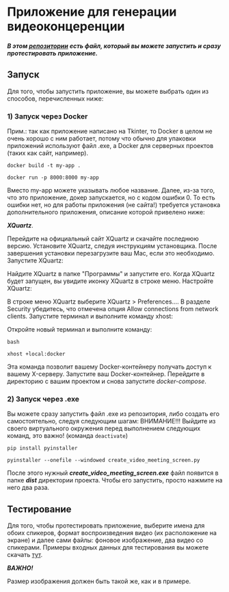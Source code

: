 # Приложение для генерации видеоконцеренции

##### В этом [репозитории](https://git.miem.hse.ru/alanchernova/video_meeting_app/-/blob/master/create_video_meeting_screen.exe) есть файл, который вы можете запустить и сразу протестировать приложение.

## Запуск
Для того, чтобы запустить приложение, вы можете выбрать один из способов, перечисленных ниже:

### 1) Запуск через Docker 
Прим.: так как приложение написано на Tkinter, то Docker в целом не очень хорошо с ним работает, потому что обычно для упаковки приложений используют файл .exe, а Docker для серверных проектов (таких как сайт, например).

```
docker build -t my-app .
```
```
docker run -p 8000:8000 my-app
```
Вместо my-app можете указывать любое название.
Далее, из-за того, что это приложение, докер запускается, но с кодом ошибки 0. То есть ошибки нет, но для работы приложения (не сайта!) требуется установка дополнительного приложения, описание которой привелено ниже:

***XQuartz***.

Перейдите на официальный сайт XQuartz и скачайте последнюю версию.
Установите XQuartz, следуя инструкциям установщика.
После завершения установки перезагрузите ваш Mac, если это необходимо.
Запустите XQuartz:

Найдите XQuartz в папке "Программы" и запустите его.
Когда XQuartz будет запущен, вы увидите иконку XQuartz в строке меню.
Настройте XQuartz:

В строке меню XQuartz выберите XQuartz > Preferences....
В разделе Security убедитесь, что отмечена опция Allow connections from network clients.
Запустите терминал и выполните команду xhost:

Откройте новый терминал и выполните команду:
```
bash
```
```
xhost +local:docker
```
Эта команда позволит вашему Docker-контейнеру получать доступ к вашему X-серверу.
Запустите ваш Docker-контейнер.
Перейдите в директорию с вашим проектом и снова запустите *docker-compose*.

### 2) Запуск через .exe
Вы можете сразу запустить файл .exe из репозитория, либо создать его самостоятельно, следуя следующим шагам:
ВНИМАНИЕ!!! Выйдите из своего виртуального окружения перед выполнением следующих команд, это важно! (команда ```deactivate```)
```
pip install pyinstaller
```

```
pyinstaller --onefile --windowed create_video_meeting_screen.py
```
После этого нужный ***create_video_meeting_screen.exe*** файл появится в папке ***dist*** директории проекта. Чтобы его запустить, просто нажмите на него два раза.


## Тестирование
Для того, чтобы протестировать приложение, выберите имена для обоих спикеров, формат воспроизведения видео (их расположение на экране) и далее сами файлы: фоновое изображение, два видео со спикерами. Примеры входных данных для тестирования вы можете скачать [тут](https://drive.google.com/drive/folders/18NF5uGH5kEpH1y2BFP2X205PxpNSSDE_). 

***ВАЖНО!*** 

Размер изображения должен быть такой же, как и в примере.

